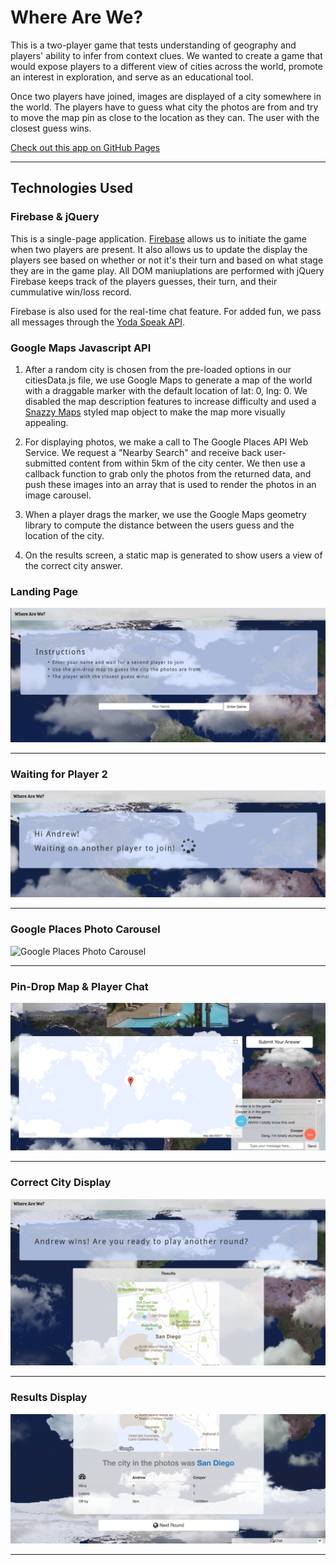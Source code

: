 # Where Are We?

This is a two-player game that tests understanding of geography and players' ability to infer from context clues. We wanted to create a game that would expose players to a different view of cities across the world, promote an interest in exploration, and serve as an educational tool.

Once two players have joined, images are displayed of a city somewhere in the world. The players have to guess what city the photos are from and try to move the map pin as close to the location as they can. The user with the closest guess wins.

[Check out this app on GitHub Pages](https://ruigrok.github.io/where-are-we/ "Where Are We? on GitHub Pages")

---

## Technologies Used

### Firebase & jQuery
This is a single-page application. [Firebase](https://firebase.google.com/ "Google Firebase Homepage") allows us to initiate the game when two players are present. It also allows us to update the display the players see based on whether or not it's their turn and based on what stage they are in the game play. All DOM maniuplations are performed with jQuery Firebase keeps track of the players guesses, their turn, and their cummulative win/loss record. 

Firebase is also used for the real-time chat feature. For added fun, we pass all messages through the [Yoda Speak API](https://market.mashape.com/ismaelc/yoda-speak "Yoda Speak on Mashape").

### Google Maps Javascript API

1. After a random city is chosen from the pre-loaded options in our citiesData.js file, we use Google Maps to generate a map of the world with a draggable marker with the default location of lat: 0, lng: 0. We disabled the map description features to increase difficulty and used a [Snazzy Maps](https://snazzymaps.com/ "Snazzy Maps Homepage") styled map object to make the map more visually appealing.

2. For displaying photos, we make a call to The Google Places API Web Service. We request a "Nearby Search" and receive back user-submitted content from within 5km of the city center. We then use a callback function to grab only the photos from the returned data, and push these images into an array that is used to render the photos in an image carousel.

3. When a player drags the marker, we use the Google Maps geometry library to compute the distance between the users guess and the location of the city.

4. On the results screen, a static map is generated to show users a view of the correct city answer.

### Landing Page

![home-page](assets/images/screenshots/home-page.png)

---

### Waiting for Player 2

![waiting for player 2](assets/images/screenshots/waiting.png)

---

### Google Places Photo Carousel

![Google Places Photo Carousel](assets/images/screenshots/image-view.png)

---
### Pin-Drop Map & Player Chat

![Pin-Drop Map & Player Chat](assets/images/screenshots/map-view.png)

---

### Correct City Display

![Results Display 1](assets/images/screenshots/results-screen.png)

---
### Results Display

![Results Display ](assets/images/screenshots/play-again.png)

---







